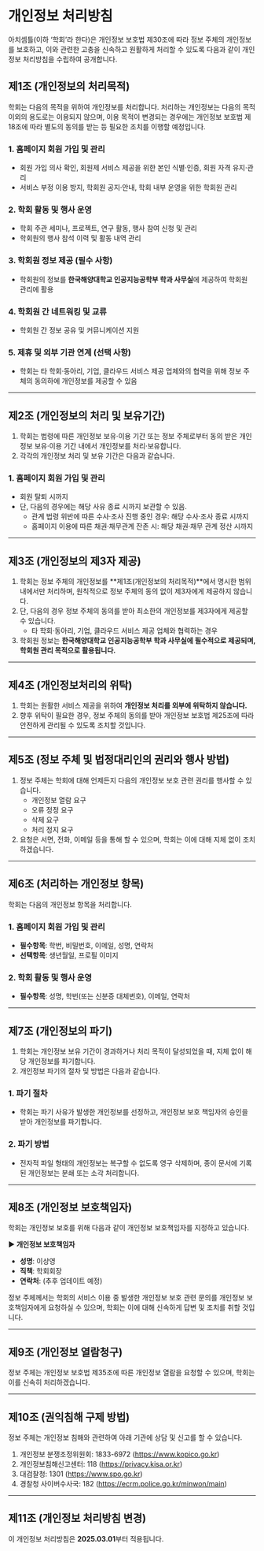 # 개인정보 처리방침

아치셈틀(이하 ‘학회’라 한다)은 개인정보 보호법 제30조에 따라 정보 주체의 개인정보를 보호하고, 이와 관련한 고충을 신속하고 원활하게 처리할 수 있도록 다음과 같이 개인정보 처리방침을 수립하여 공개합니다.

## 제1조 (개인정보의 처리목적)

학회는 다음의 목적을 위하여 개인정보를 처리합니다. 처리하는 개인정보는 다음의 목적 이외의 용도로는 이용되지 않으며, 이용 목적이 변경되는 경우에는 개인정보 보호법 제18조에 따라 별도의 동의를 받는 등 필요한 조치를 이행할 예정입니다.

### 1. 홈페이지 회원 가입 및 관리

- 회원 가입 의사 확인, 회원제 서비스 제공을 위한 본인 식별·인증, 회원 자격 유지·관리
- 서비스 부정 이용 방지, 학회원 공지·안내, 학회 내부 운영을 위한 학회원 관리

### 2. 학회 활동 및 행사 운영

- 학회 주관 세미나, 프로젝트, 연구 활동, 행사 참여 신청 및 관리
- 학회원의 행사 참석 이력 및 활동 내역 관리

### 3. 학회원 정보 제공 (필수 사항)

- 학회원의 정보를 **한국해양대학교 인공지능공학부 학과 사무실**에 제공하여 학회원 관리에 활용

### 4. 학회원 간 네트워킹 및 교류

- 학회원 간 정보 공유 및 커뮤니케이션 지원

### 5. 제휴 및 외부 기관 연계 (선택 사항)

- 학회는 타 학회·동아리, 기업, 클라우드 서비스 제공 업체와의 협력을 위해 정보 주체의 동의하에 개인정보를 제공할 수 있음

---

## 제2조 (개인정보의 처리 및 보유기간)

1. 학회는 법령에 따른 개인정보 보유·이용 기간 또는 정보 주체로부터 동의 받은 개인정보 보유·이용 기간 내에서 개인정보를 처리·보유합니다.
2. 각각의 개인정보 처리 및 보유 기간은 다음과 같습니다.

### 1. 홈페이지 회원 가입 및 관리

- 회원 탈퇴 시까지
- 단, 다음의 경우에는 해당 사유 종료 시까지 보관할 수 있음.
  - 관계 법령 위반에 따른 수사·조사 진행 중인 경우: 해당 수사·조사 종료 시까지
  - 홈페이지 이용에 따른 채권·채무관계 잔존 시: 해당 채권·채무 관계 정산 시까지

---

## 제3조 (개인정보의 제3자 제공)

1. 학회는 정보 주체의 개인정보를 **제1조(개인정보의 처리목적)**에서 명시한 범위 내에서만 처리하며, 원칙적으로 정보 주체의 동의 없이 제3자에게 제공하지 않습니다.
2. 단, 다음의 경우 정보 주체의 동의를 받아 최소한의 개인정보를 제3자에게 제공할 수 있습니다.
   - 타 학회·동아리, 기업, 클라우드 서비스 제공 업체와 협력하는 경우
3. 학회원 정보는 **한국해양대학교 인공지능공학부 학과 사무실에 필수적으로 제공되며, 학회원 관리 목적으로 활용됩니다.**

---

## 제4조 (개인정보처리의 위탁)

1. 학회는 원활한 서비스 제공을 위하여 **개인정보 처리를 외부에 위탁하지 않습니다.**
2. 향후 위탁이 필요한 경우, 정보 주체의 동의를 받아 개인정보 보호법 제25조에 따라 안전하게 관리될 수 있도록 조치할 것입니다.

---

## 제5조 (정보 주체 및 법정대리인의 권리와 행사 방법)

1. 정보 주체는 학회에 대해 언제든지 다음의 개인정보 보호 관련 권리를 행사할 수 있습니다.
   - 개인정보 열람 요구
   - 오류 정정 요구
   - 삭제 요구
   - 처리 정지 요구
2. 요청은 서면, 전화, 이메일 등을 통해 할 수 있으며, 학회는 이에 대해 지체 없이 조치하겠습니다.

---

## 제6조 (처리하는 개인정보 항목)

학회는 다음의 개인정보 항목을 처리합니다.

### 1. 홈페이지 회원 가입 및 관리

- **필수항목**: 학번, 비밀번호, 이메일, 성명, 연락처
- **선택항목**: 생년월일, 프로필 이미지

### 2. 학회 활동 및 행사 운영

- **필수항목**: 성명, 학번(또는 신분증 대체번호), 이메일, 연락처

---

## 제7조 (개인정보의 파기)

1. 학회는 개인정보 보유 기간이 경과하거나 처리 목적이 달성되었을 때, 지체 없이 해당 개인정보를 파기합니다.
2. 개인정보 파기의 절차 및 방법은 다음과 같습니다.

### 1. 파기 절차

- 학회는 파기 사유가 발생한 개인정보를 선정하고, 개인정보 보호 책임자의 승인을 받아 개인정보를 파기합니다.

### 2. 파기 방법

- 전자적 파일 형태의 개인정보는 복구할 수 없도록 영구 삭제하며, 종이 문서에 기록된 개인정보는 분쇄 또는 소각 처리합니다.

---

## 제8조 (개인정보 보호책임자)

학회는 개인정보 보호를 위해 다음과 같이 개인정보 보호책임자를 지정하고 있습니다.

**▶ 개인정보 보호책임자**

- **성명**: 이상영
- **직책**: 학회회장
- **연락처**: (추후 업데이트 예정)

정보 주체께서는 학회의 서비스 이용 중 발생한 개인정보 보호 관련 문의를 개인정보 보호책임자에게 요청하실 수 있으며, 학회는 이에 대해 신속하게 답변 및 조치를 취할 것입니다.

---

## 제9조 (개인정보 열람청구)

정보 주체는 개인정보 보호법 제35조에 따른 개인정보 열람을 요청할 수 있으며, 학회는 이를 신속히 처리하겠습니다.

---

## 제10조 (권익침해 구제 방법)

정보 주체는 개인정보 침해와 관련하여 아래 기관에 상담 및 신고를 할 수 있습니다.

1. 개인정보 분쟁조정위원회: 1833-6972 (https://www.kopico.go.kr)
2. 개인정보침해신고센터: 118 (https://privacy.kisa.or.kr)
3. 대검찰청: 1301 (https://www.spo.go.kr)
4. 경찰청 사이버수사국: 182 (https://ecrm.police.go.kr/minwon/main)

---

## 제11조 (개인정보 처리방침 변경)

이 개인정보 처리방침은 **2025.03.01**부터 적용됩니다.
